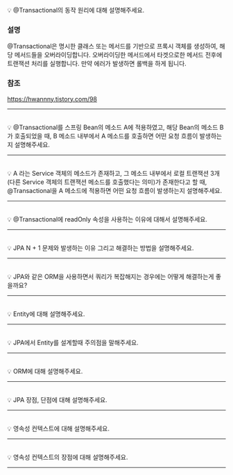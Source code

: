 <br>
💡 @Transactional의 동작 원리에 대해 설명해주세요.

### 설명

@Transactional은 명시한 클래스 또는 메서드를 기반으로 프록시 객체를 생성하여, 해당 메서드들을 오버라이딩합니다. 오버라이딩한 메서드에서 타겟으로한 메서드 전후에 트랜잭션 처리를 실행합니다. 만약 에러가 발생하면 롤백을 하게 됩니다.

### 참조
https://hwannny.tistory.com/98

---
<br>
💡 @Transactional를 스프링 Bean의 메소드 A에 적용하였고, 해당 Bean의 메소드 B가 호출되었을 때, B 메소드 내부에서 A 메소드를 호출하면 어떤 요청 흐름이 발생하는지 설명해주세요.

---
<br>
💡 A 라는 Service 객체의 메소드가 존재하고, 그 메소드 내부에서 로컬 트랜잭션 3개(다른 Service 객체의 트랜잭션 메소드를 호출했다는 의미)가 존재한다고 할 때, @Transactional을 A 메소드에 적용하면 어떤 요청 흐름이 발생하는지 설명해주세요.

---
<br>
💡 @Transactional에 readOnly 속성을 사용하는 이유에 대해서 설명해주세요.

---
<br>
💡 JPA N + 1 문제와 발생하는 이유 그리고 해결하는 방법을 설명해주세요.

---
<br>
💡 JPA와 같은 ORM을 사용하면서 쿼리가 복잡해지는 경우에는 어떻게 해결하는게 좋을까요?

---
<br>
💡 Entity에 대해 설명해주세요.

---
<br>
💡 JPA에서 Entity를 설계할때 주의점을 말해주세요.

---
<br>
💡 ORM에 대해 설명해주세요.

---
<br>
💡 JPA 장점, 단점에 대해 설명해주세요.

---
<br>
💡 영속성 컨텍스트에 대해 설명해주세요.

---
<br>
💡 영속성 컨텍스트의 장점에 대해 설명해주세요.

---
<br>
